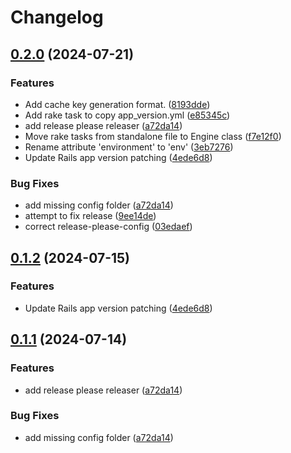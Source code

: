 # Changelog

## [0.2.0](https://github.com/seuros/rails_app_version/compare/rails_app_version-v0.1.2...rails_app_version/v0.2.0) (2024-07-21)


### Features

* Add cache key generation format. ([8193dde](https://github.com/seuros/rails_app_version/commit/8193dde525bc5ba5ada2c7f162ad535e71b331bf))
* Add rake task to copy app_version.yml ([e85345c](https://github.com/seuros/rails_app_version/commit/e85345ca50e5788de7ab90eaea0dfa549aa57f85))
* add release please releaser ([a72da14](https://github.com/seuros/rails_app_version/commit/a72da1464bcb77c03b1b8002240710aaa0e7ae92))
* Move rake tasks from standalone file to Engine class ([f7e12f0](https://github.com/seuros/rails_app_version/commit/f7e12f036febc8d7dbd4eaa4e8fd9a1f01651fac))
* Rename attribute 'environment' to 'env' ([3eb7276](https://github.com/seuros/rails_app_version/commit/3eb7276573526c1fc221b8cd3a9c2874a9bc77b3))
* Update Rails app version patching ([4ede6d8](https://github.com/seuros/rails_app_version/commit/4ede6d8bd62c2d613b6d8ba6574ac83e278f02c9))


### Bug Fixes

* add missing config folder ([a72da14](https://github.com/seuros/rails_app_version/commit/a72da1464bcb77c03b1b8002240710aaa0e7ae92))
* attempt to fix release ([9ee14de](https://github.com/seuros/rails_app_version/commit/9ee14de232984d5e0bee510940c81e474727dddb))
* correct release-please-config ([03edaef](https://github.com/seuros/rails_app_version/commit/03edaef17581671f6f24783b75a093eed4569e69))

## [0.1.2](https://github.com/seuros/rails_app_version/compare/rails_app_version/v0.1.1...rails_app_version/v0.1.2) (2024-07-15)


### Features

* Update Rails app version patching ([4ede6d8](https://github.com/seuros/rails_app_version/commit/4ede6d8bd62c2d613b6d8ba6574ac83e278f02c9))

## [0.1.1](https://github.com/seuros/rails_app_version/compare/rails_app_version-v0.1.0...rails_app_version/v0.1.1) (2024-07-14)


### Features

* add release please releaser ([a72da14](https://github.com/seuros/rails_app_version/commit/a72da1464bcb77c03b1b8002240710aaa0e7ae92))


### Bug Fixes

* add missing config folder ([a72da14](https://github.com/seuros/rails_app_version/commit/a72da1464bcb77c03b1b8002240710aaa0e7ae92))
